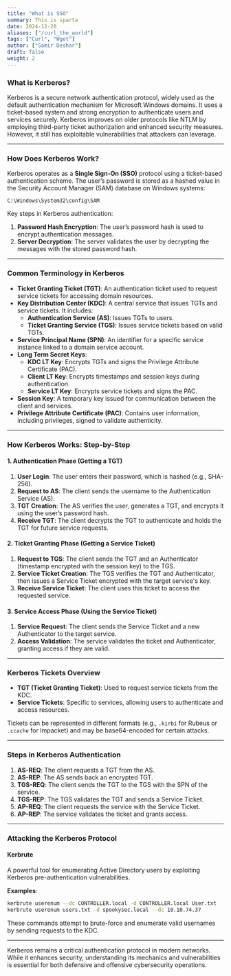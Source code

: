 ```yaml
---
title: "What is SSO"
summary: This is sparta
date: 2024-12-20
aliases: ["/curl_the_world"]
tags: ["Curl", "Wget"]
author: ["Samir Deshar"]
draft: false
weight: 2
---
```


### What is Kerberos?

Kerberos is a secure network authentication protocol, widely used as the default authentication mechanism for Microsoft Windows domains. It uses a ticket-based system and strong encryption to authenticate users and services securely. Kerberos improves on older protocols like NTLM by employing third-party ticket authorization and enhanced security measures. However, it still has exploitable vulnerabilities that attackers can leverage.

---

### How Does Kerberos Work?

Kerberos operates as a **Single Sign-On (SSO)** protocol using a ticket-based authentication scheme. The user’s password is stored as a hashed value in the Security Account Manager (SAM) database on Windows systems:

```
C:\Windows\System32\config\SAM
```

Key steps in Kerberos authentication:
1. **Password Hash Encryption**: The user’s password hash is used to encrypt authentication messages.
2. **Server Decryption**: The server validates the user by decrypting the messages with the stored password hash.

---

### Common Terminology in Kerberos

- **Ticket Granting Ticket (TGT)**: An authentication ticket used to request service tickets for accessing domain resources.
- **Key Distribution Center (KDC)**: A central service that issues TGTs and service tickets. It includes:
  - **Authentication Service (AS)**: Issues TGTs to users.
  - **Ticket Granting Service (TGS)**: Issues service tickets based on valid TGTs.
- **Service Principal Name (SPN)**: An identifier for a specific service instance linked to a domain service account.
- **Long Term Secret Keys**:
  - **KDC LT Key**: Encrypts TGTs and signs the Privilege Attribute Certificate (PAC).
  - **Client LT Key**: Encrypts timestamps and session keys during authentication.
  - **Service LT Key**: Encrypts service tickets and signs the PAC.
- **Session Key**: A temporary key issued for communication between the client and services.
- **Privilege Attribute Certificate (PAC)**: Contains user information, including privileges, signed to validate authenticity.

---

### How Kerberos Works: Step-by-Step

#### 1. **Authentication Phase (Getting a TGT)**

1. **User Login**: The user enters their password, which is hashed (e.g., SHA-256).
2. **Request to AS**: The client sends the username to the Authentication Service (AS).
3. **TGT Creation**: The AS verifies the user, generates a TGT, and encrypts it using the user’s password hash.
4. **Receive TGT**: The client decrypts the TGT to authenticate and holds the TGT for future service requests.

#### 2. **Ticket Granting Phase (Getting a Service Ticket)**

1. **Request to TGS**: The client sends the TGT and an Authenticator (timestamp encrypted with the session key) to the TGS.
2. **Service Ticket Creation**: The TGS verifies the TGT and Authenticator, then issues a Service Ticket encrypted with the target service's key.
3. **Receive Service Ticket**: The client uses this ticket to access the requested service.

#### 3. **Service Access Phase (Using the Service Ticket)**

1. **Service Request**: The client sends the Service Ticket and a new Authenticator to the target service.
2. **Access Validation**: The service validates the ticket and Authenticator, granting access if they are valid.

---

### Kerberos Tickets Overview

- **TGT (Ticket Granting Ticket)**: Used to request service tickets from the KDC.
- **Service Tickets**: Specific to services, allowing users to authenticate and access resources.

Tickets can be represented in different formats (e.g., `.kirbi` for Rubeus or `.ccache` for Impacket) and may be base64-encoded for certain attacks.

---

### Steps in Kerberos Authentication

1. **AS-REQ**: The client requests a TGT from the AS.
2. **AS-REP**: The AS sends back an encrypted TGT.
3. **TGS-REQ**: The client sends the TGT to the TGS with the SPN of the service.
4. **TGS-REP**: The TGS validates the TGT and sends a Service Ticket.
5. **AP-REQ**: The client requests the service with the Service Ticket.
6. **AP-REP**: The service validates the ticket and grants access.

---

### Attacking the Kerberos Protocol

#### **Kerbrute**  
A powerful tool for enumerating Active Directory users by exploiting Kerberos pre-authentication vulnerabilities.

**Examples**:
```bash
kerbrute userenum --dc CONTROLLER.local -d CONTROLLER.local User.txt
kerbrute userenum users.txt -d spookysec.local --dc 10.10.74.37
```

These commands attempt to brute-force and enumerate valid usernames by sending requests to the KDC.

---

Kerberos remains a critical authentication protocol in modern networks. While it enhances security, understanding its mechanics and vulnerabilities is essential for both defensive and offensive cybersecurity operations.